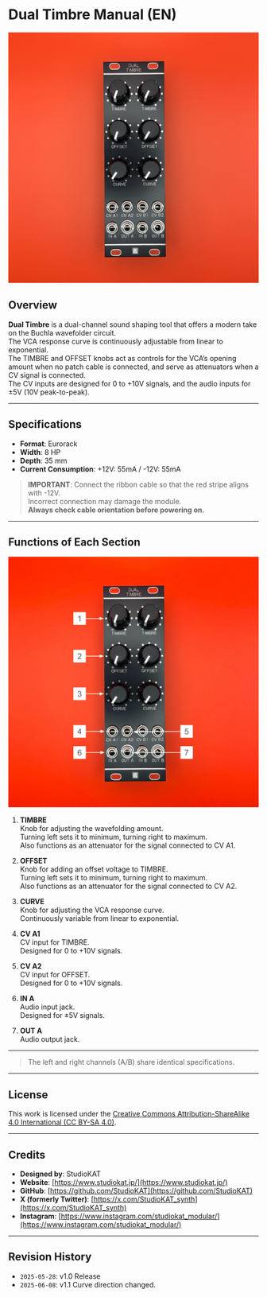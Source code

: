 # Dual Timbre Manual (EN)

![Dual Timbre Front](<../../Images/Dual Timbre_Front.jpeg>)

## Overview

**Dual Timbre** is a dual-channel sound shaping tool that offers a modern take on the Buchla wavefolder circuit.  
The VCA response curve is continuously adjustable from linear to exponential.  
The TIMBRE and OFFSET knobs act as controls for the VCA’s opening amount when no patch cable is connected, and serve as attenuators when a CV signal is connected.  
The CV inputs are designed for 0 to +10V signals, and the audio inputs for ±5V (10V peak-to-peak).

---

## Specifications

- **Format**: Eurorack  
- **Width**: 8 HP  
- **Depth**: 35 mm  
- **Current Consumption**: +12V: 55mA / -12V: 55mA  

> **IMPORTANT**: Connect the ribbon cable so that the red stripe aligns with -12V.  
> Incorrect connection may damage the module.  
> **Always check cable orientation before powering on.**

---

## Functions of Each Section

![explanation](<../../Images/Dual Timbre_Ex.jpg>)

1. **TIMBRE**  
   Knob for adjusting the wavefolding amount.  
   Turning left sets it to minimum, turning right to maximum.  
   Also functions as an attenuator for the signal connected to CV A1.

2. **OFFSET**  
   Knob for adding an offset voltage to TIMBRE.  
   Turning left sets it to minimum, turning right to maximum.  
   Also functions as an attenuator for the signal connected to CV A2.  

3. **CURVE**  
   Knob for adjusting the VCA response curve.  
   Continuously variable from linear to exponential.

4. **CV A1**  
   CV input for TIMBRE.  
   Designed for 0 to +10V signals.

5. **CV A2**  
   CV input for OFFSET.  
   Designed for 0 to +10V signals.

6. **IN A**  
   Audio input jack.  
   Designed for ±5V signals.

7. **OUT A**  
   Audio output jack.

---

> The left and right channels (A/B) share identical specifications.

---

## License

This work is licensed under the [Creative Commons Attribution-ShareAlike 4.0 International (CC BY-SA 4.0)](https://creativecommons.org/licenses/by-sa/4.0/deed.en).

---

## Credits

- **Designed by**: StudioKAT  
- **Website**: [https://www.studiokat.jp/](https://www.studiokat.jp/)  
- **GitHub**: [https://github.com/StudioKAT](https://github.com/StudioKAT)  
- **X (formerly Twitter)**: [https://x.com/StudioKAT_synth](https://x.com/StudioKAT_synth)  
- **Instagram**: [https://www.instagram.com/studiokat_modular/](https://www.instagram.com/studiokat_modular/)

---

## Revision History

- `2025-05-28`: v1.0 Release
- `2025-06-08`: v1.1 Curve direction changed.
